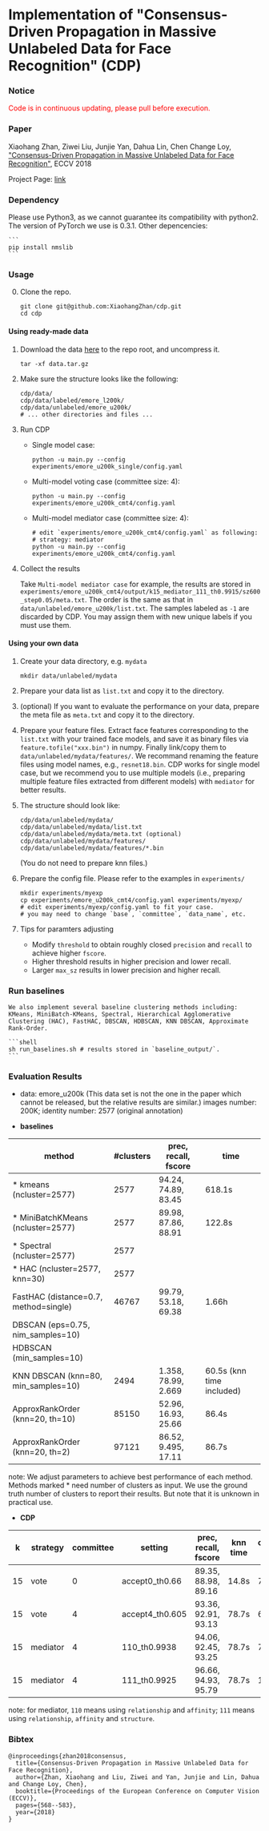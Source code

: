 # Implementation of "Consensus-Driven Propagation in Massive Unlabeled Data for Face Recognition" (CDP)

### Notice
<span style="color:red">Code is in continuous updating, please pull before execution.</span>

### Paper

Xiaohang Zhan, Ziwei Liu, Junjie Yan, Dahua Lin, Chen Change Loy, ["Consensus-Driven Propagation in Massive Unlabeled Data for Face Recognition"](http://openaccess.thecvf.com/content_ECCV_2018/papers/Xiaohang_Zhan_Consensus-Driven_Propagation_in_ECCV_2018_paper.pdf), ECCV 2018

Project Page:
[link](http://mmlab.ie.cuhk.edu.hk/projects/CDP/)

### Dependency
Please use Python3, as we cannot guarantee its compatibility with python2. The version of PyTorch we use is 0.3.1. Other depencencies:

    ```
    pip install nmslib
    ```

### Usage
0. Clone the repo.

    ```shell
    git clone git@github.com:XiaohangZhan/cdp.git
    cd cdp
    ```

#### Using ready-made data

1. Download the data [here](https://drive.google.com/open?id=1Fs8oN1JiGJRC93TkfDV-PaCeXQz-Htea) to the repo root, and uncompress it.

    ```shell
    tar -xf data.tar.gz
    ```

2. Make sure the structure looks like the following:

    ```shell
    cdp/data/
    cdp/data/labeled/emore_l200k/
    cdp/data/unlabeled/emore_u200k/
    # ... other directories and files ...
    ```

3. Run CDP

    * Single model case:

        ```shell
        python -u main.py --config experiments/emore_u200k_single/config.yaml
        ```

    * Multi-model voting case (committee size: 4):

        ```shell
        python -u main.py --config experiments/emore_u200k_cmt4/config.yaml
        ```

    * Multi-model mediator case (committee size: 4):

        ```shell
        # edit `experiments/emore_u200k_cmt4/config.yaml` as following:
        # strategy: mediator
        python -u main.py --config experiments/emore_u200k_cmt4/config.yaml
        ```

4. Collect the results

    Take `Multi-model mediator case` for example, the results are stored in `experiments/emore_u200k_cmt4/output/k15_mediator_111_th0.9915/sz600_step0.05/meta.txt`. The order is the same as that in `data/unlabeled/emore_u200k/list.txt`. The samples labeled as `-1` are discarded by CDP. You may assign them with new unique labels if you must use them.

#### Using your own data

1. Create your data directory, e.g. `mydata`

    ```shell
    mkdir data/unlabeled/mydata
    ```

2. Prepare your data list as `list.txt` and copy it to the directory.

3. (optional) If you want to evaluate the performance on your data, prepare the meta file as `meta.txt` and copy it to the directory.

4. Prepare your feature files. Extract face features corresponding to the `list.txt` with your trained face models, and save it as binary files via `feature.tofile("xxx.bin")` in numpy. Finally link/copy them to `data/unlabeled/mydata/features/`. We recommand renaming the feature files using model names, e.g., `resnet18.bin`. CDP works for single model case, but we recommend you to use multiple models (i.e., preparing multiple feature files extracted from different models) with `mediator` for better results.

5. The structure should look like:

    ```shell
    cdp/data/unlabeled/mydata/
    cdp/data/unlabeled/mydata/list.txt
    cdp/data/unlabeled/mydata/meta.txt (optional)
    cdp/data/unlabeled/mydata/features/
    cdp/data/unlabeled/mydata/features/*.bin
    ```

    (You do not need to prepare knn files.)

6. Prepare the config file. Please refer to the examples in `experiments/`

    ```shell
    mkdir experiments/myexp
    cp experiments/emore_u200k_cmt4/config.yaml experiments/myexp/
    # edit experiments/myexp/config.yaml to fit your case.
    # you may need to change `base`, `committee`, `data_name`, etc.
    ```

7. Tips for paramters adjusting
    * Modify `threshold` to obtain roughly closed `precision` and `recall` to achieve higher `fscore`.
    * Higher threshold results in higher precision and lower recall.
    * Larger `max_sz` results in lower precision and higher recall.

### Run baselines

    We also implement several baseline clustering methods including: KMeans, MiniBatch-KMeans, Spectral, Hierarchical Agglomerative Clustering (HAC), FastHAC, DBSCAN, HDBSCAN, KNN DBSCAN, Approximate Rank-Order.

    ```shell
    sh run_baselines.sh # results stored in `baseline_output/`.
    ```

### Evaluation Results

* data: emore_u200k (This data set is not the one in the paper which cannot be released, but the relative results are similar.)
    images number: 200K;
    identity number: 2577 (original annotation)

* **baselines**

| method                                | #clusters | prec, recall, fscore | time                      |
|---------------------------------------|-----------|----------------------|---------------------------|
| * kmeans (ncluster=2577)              | 2577      | 94.24, 74.89, 83.45  | 618.1s                    |
| * MiniBatchKMeans (ncluster=2577)     | 2577      | 89.98, 87.86, 88.91  | 122.8s                    |
| * Spectral (ncluster=2577)            | 2577      |                      |                           |
| * HAC (ncluster=2577, knn=30)         | 2577      |                      |                           |
| FastHAC (distance=0.7, method=single) | 46767     | 99.79, 53.18, 69.38  | 1.66h                     |
| DBSCAN (eps=0.75, nim_samples=10)     |           |                      |                           |
| HDBSCAN (min_samples=10)              |           |                      |                           |
| KNN DBSCAN (knn=80, min_samples=10)   | 2494      | 1.358, 78.99, 2.669  | 60.5s (knn time included) |
| ApproxRankOrder (knn=20, th=10)       | 85150     | 52.96, 16.93, 25.66  | 86.4s                     |
| ApproxRankOrder (knn=20, th=2)        | 97121     | 86.52, 9.495, 17.11  | 86.7s                     |

note: We adjust parameters to achieve best performance of each method. Methods marked * need number of clusters as input. We use the ground truth number of clusters to report their results. But note that it is unknown in practical use.

* **CDP**

| k  | strategy | committee | setting         | prec, recall, fscore | knn time | cluster time | total time |
|----|----------|-----------|-----------------|----------------------|----------|--------------|------------|
| 15 | vote     |     0     | accept0_th0.66  | 89.35, 88.98, 89.16  |   14.8s  |     7.7s     |    22.5s   |
| 15 | vote     |     4     | accept4_th0.605 | 93.36, 92.91, 93.13  |   78.7s  |     6.0s     |    84.7s   |
| 15 | mediator |     4     | 110_th0.9938    | 94.06, 92.45, 93.25  |   78.7s  |     77.7s    |   156.4s   |
| 15 | mediator |     4     | 111_th0.9925    | 96.66, 94.93, 95.79  |   78.7s  |    137.8s    |   216.5s   |

note: for mediator, `110` means using `relationship` and `affinity`; `111` means using `relationship`, `affinity` and `structure`.

### Bibtex
```
@inproceedings{zhan2018consensus,
  title={Consensus-Driven Propagation in Massive Unlabeled Data for Face Recognition},
  author={Zhan, Xiaohang and Liu, Ziwei and Yan, Junjie and Lin, Dahua and Change Loy, Chen},
  booktitle={Proceedings of the European Conference on Computer Vision (ECCV)},
  pages={568--583},
  year={2018}
}
```
